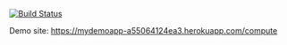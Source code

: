 [![Build Status](https://app.travis-ci.com/codecat06/myDemoApp.svg?token=MNZ2qHkX3S9jDr3y7zHV&branch=master)](https://app.travis-ci.com/codecat06/myDemoApp)

Demo site: https://mydemoapp-a55064124ea3.herokuapp.com/compute

